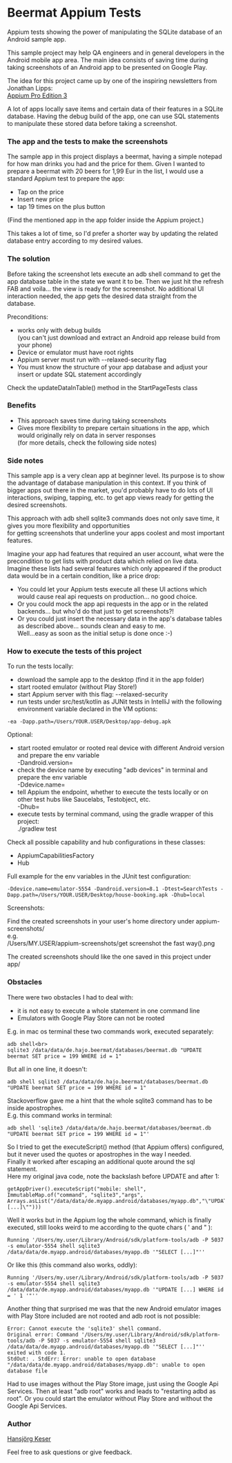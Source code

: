 # Beermat Appium Tests

Appium tests showing the power of manipulating the SQLite database of an Android sample app.

This sample project may help QA engineers and in general developers in the Android mobile app area.
The main idea consists of saving time during taking screenshots of an Android app to be presented on Google Play.

The idea for this project came up by one of the inspiring newsletters from Jonathan Lipps:<br>
[Appium Pro Edition 3](https://appiumpro.com/editions/3)

A lot of apps locally save items and certain data of their features in a SQLite database.
Having the debug build of the app, one can use SQL statements to manipulate these stored data before taking a screenshot.

### The app and the tests to make the screenshots

The sample app in this project displays a beermat, having a simple notepad for how man drinks you had and the price for them.
Given I wanted to prepare a beermat with 20 beers for 1,99 Eur in the list, I would use a standard Appium test to prepare the app:
- Tap on the price
- Insert new price
- tap 19 times on the plus button

(Find the mentioned app in the app folder inside the Appium project.)

This takes a lot of time, so I'd prefer a shorter way by updating the related database entry according to my desired values.

### The solution

Before taking the screenshot lets execute an adb shell command to get the app database table in the state we want it to be.
Then we just hit the refresh FAB and voila... the view is ready for the screenshot.
No additional UI interaction needed, the app gets the desired data straight from the database.

Preconditions:
- works only with debug builds <br>(you can't just download and extract an Android app release build from your phone)
- Device or emulator must have root rights
- Appium server must run with --relaxed-security flag
- You must know the structure of your app database and adjust your insert or update SQL statement accordingly

Check the updateDataInTable() method in the StartPageTests class

### Benefits

- This approach saves time during taking screenshots
- Gives more flexibility to prepare certain situations in the app, which would originally rely on data in server responses
  <br>(for more details, check the following side notes)

### Side notes

This sample app is a very clean app at beginner level. Its purpose is to show the advantage of database manipulation in this context.
If you think of bigger apps out there in the market, you'd probably have to do lots of UI interactions, swiping, tapping, etc.
to get app views ready for getting the desired screenshots.

This approach with adb shell sqlite3 commands does not only save time, it gives you more flexibility and opportunities<br>
for getting screenshots that underline your apps coolest and most important features.

Imagine your app had features that required an user account, what were the precondition to get lists with product data which relied on live data.<br>
Imagine these lists had several features which only appeared if the product data would be in a certain condition, like a price drop:<br>
- You could let your Appium tests execute all these UI actions which would cause real api requests on production... no good choice.<br>
- Or you could mock the app api requests in the app or in the related backends... but who'd do that just to get screenshots?!<br>
- Or you could just insert the necessary data in the app's database tables as described above... sounds clean and easy to me.<br>
Well...easy as soon as the initial setup is done once :-)

### How to execute the tests of this project

To run the tests locally:
- download the sample app to the desktop (find it in the app folder)
- start rooted emulator (without Play Store!)
- start Appium server with this flag: --relaxed-security
- run tests under src/test/kotlin as JUNit tests in IntelliJ  with the following environment variable declared in the VM options:<br>
```
-ea -Dapp.path=/Users/YOUR.USER/Desktop/app-debug.apk
```

Optional:
- start rooted emulator or rooted real device with different Android version and prepare the env variable <br>-Dandroid.version=
- check the device name by executing "adb devices" in terminal and prepare the env variable <br>-Ddevice.name=
- tell Appium the endpoint, whether to execute the tests locally or on other test hubs like Saucelabs, Testobject, etc. <br>-Dhub=
- execute tests by terminal command, using the gradle wrapper of this project:<br>
 ./gradlew test

Check all possible capability and hub configurations in these classes:
 - AppiumCapabilitiesFactory
 - Hub

Full example for the  env variables in the JUnit test configuration:
```
-Ddevice.name=emulator-5554 -Dandroid.version=8.1 -Dtest=SearchTests -Dapp.path=/Users/YOUR.USER/Desktop/house-booking.apk -Dhub=local
```

Screenshots:

Find the created screenshots in your user's home directory under appium-screenshots/
<br>e.g.<br>
/Users/MY.USER/appium-screenshots/get screenshot the fast way().png

The created screenshots should like the one saved in this project under app/

### Obstacles

There were two obstacles I had to deal with:
- it is not easy to execute a whole statement in one command line
- Emulators with Google Play Store can not be rooted

E.g. in mac os terminal these two commands work, executed separately:
```
adb shell<br>
sqlite3 /data/data/de.hajo.beermat/databases/beermat.db "UPDATE beermat SET price = 199 WHERE id = 1"
```

But all in one line, it doesn't:
```
adb shell sqlite3 /data/data/de.hajo.beermat/databases/beermat.db "UPDATE beermat SET price = 199 WHERE id = 1"
```

Stackoverflow gave me a hint that the whole sqlite3 command has to be inside apostrophes.<br>
E.g. this command works in terminal:
```
adb shell 'sqlite3 /data/data/de.hajo.beermat/databases/beermat.db "UPDATE beermat SET price = 199 WHERE id = 1"'
```

So I tried to get the executeScript() method (that Appium offers) configured, but it never used the quotes or apostrophes in the way I needed.<br>
Finally it worked after escaping an additional quote around the sql statement.<br>
Here my original java code, note the backslash before UPDATE and after 1:<br>
```
getAppDriver().executeScript("mobile: shell", ImmutableMap.of("command", "sqlite3","args", Arrays.asList("/data/data/de.myapp.android/databases/myapp.db","\"UPDATE [...]\"")))
```

Well it works but in the Appium log the whole command, which is finally executed, still looks weird to me according to the quote chars ( ' and " ):
```
Running '/Users/my.user/Library/Android/sdk/platform-tools/adb -P 5037 -s emulator-5554 shell sqlite3 /data/data/de.myapp.android/databases/myapp.db '"SELECT [...]"''
```

Or like this (this command also works, oddly):
```
Running '/Users/my.user/Library/Android/sdk/platform-tools/adb -P 5037 -s emulator-5554 shell sqlite3 /data/data/de.myapp.android/databases/myapp.db '"UPDATE [...] WHERE id = ' 1 '"''
```

Another thing that surprised me was that the new Android emulator images with Play Store included are not rooted and adb root is not possible:
```
Error: Cannot execute the 'sqlite3' shell command.
Original error: Command '/Users/my.user/Library/Android/sdk/platform-tools/adb -P 5037 -s emulator-5554 shell sqlite3 /data/data/de.myapp.android/databases/myapp.db '"SELECT [...]"'' exited with code 1. 
StdOut: . StdErr: Error: unable to open database "/data/data/de.myapp.android/databases/myapp.db": unable to open database file
```

Had to use images without the Play Store image, just using the Google Api Services. Then at least "adb root" works and leads to "restarting adbd as root".
Or you could start the emulator without Play Store and without the Google Api Services.

### Author

[Hansjörg Keser](https://github.com/hansjoergkeser)

Feel free to ask questions or give feedback.
<br>
<br>
<br>
<br>
<br>
<br>
<br>
<br>